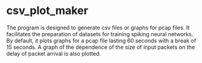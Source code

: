 # csv_plot_maker
The program is designed to generate csv files or graphs for pcap files. It facilitates the preparation of datasets for training spiking neural networks. By default, it plots graphs for a pcap file lasting 60 seconds with a break of 15 seconds. A graph of the dependence of the size of input packets on the delay of packet arrival is also plotted.
